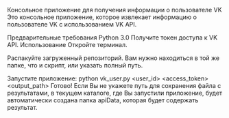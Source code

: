 Консольное приложение для получения информации о пользователе VK
Это консольное приложение, которое извлекает информацию о пользователе VK с использованием VK API.

Предварительные требования
Python 3.0
Получите токен доступа к VK API.
Использование
Откройте терминал.

Распакуйте загруженный репозиторий. Вам нужно находиться в той же папке, что и скрипт, или указать полный путь.

Запустите приложение:
python vk_user.py <user_id> <access_token> <output_path>
Готово!
Если Вы не укажете путь для сохранения файла с результатами, в текущем каталоге, где Вы запустили приложение, будет автоматически создана папка apiData, которая будет содержать результат.